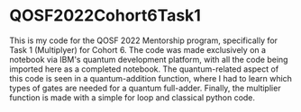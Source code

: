 # QOSF2022Cohort6Task1
This is my code for the QOSF 2022 Mentorship program, specifically for Task 1 (Multiplyer) for Cohort 6.
The code was made exclusively on a notebook via IBM's quantum development platform, with all the code being imported here as a completed notebook.
The quantum-related aspect of this code is seen in a quantum-addition function, where I had to learn which types of gates are needed for a quantum full-adder.
Finally, the multiplier function is made with a simple for loop and classical python code. 
